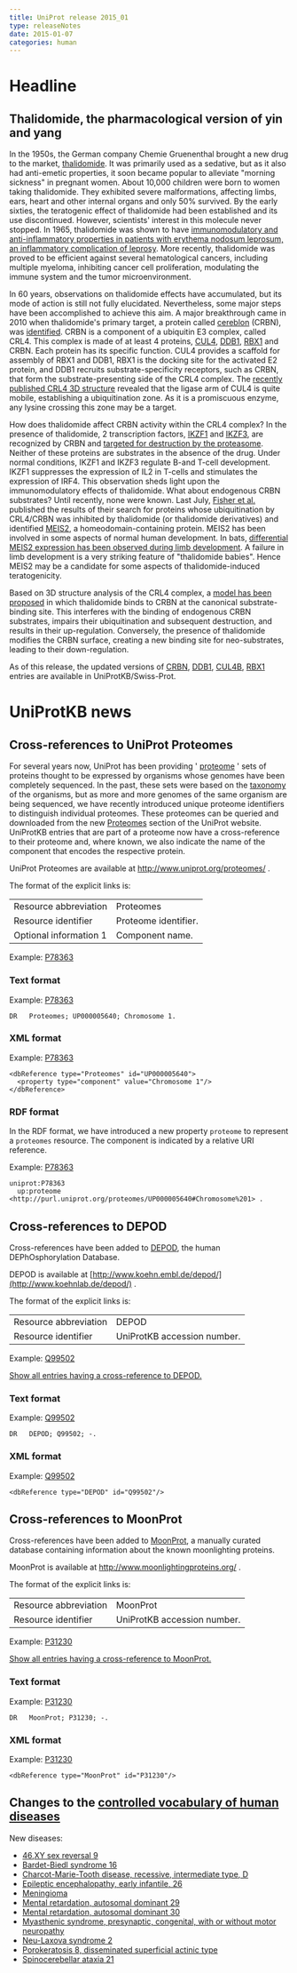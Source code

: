 ```yaml
---
title: UniProt release 2015_01
type: releaseNotes
date: 2015-01-07
categories: human
---
```


# Headline

## Thalidomide, the pharmacological version of yin and yang

In the 1950s, the German company Chemie Gruenenthal brought a new drug to the market, [thalidomide](http://en.wikipedia.org/wiki/Thalidomide). It was primarily used as a sedative, but as it also had anti-emetic properties, it soon became popular to alleviate "morning sickness" in pregnant women. About 10,000 children were born to women taking thalidomide. They exhibited severe malformations, affecting limbs, ears, heart and other internal organs and only 50% survived. By the early sixties, the teratogenic effect of thalidomide had been established and its use discontinued. However, scientists' interest in this molecule never stopped. In 1965, thalidomide was shown to have [immunomodulatory and anti-inflammatory properties in patients with erythema nodosum leprosum, an inflammatory complication of leprosy](http://www.ncbi.nlm.nih.gov/pubmed/14296027). More recently, thalidomide was proved to be efficient against several hematological cancers, including multiple myeloma, inhibiting cancer cell proliferation, modulating the immune system and the tumor microenvironment.

In 60 years, observations on thalidomide effects have accumulated, but its mode of action is still not fully elucidated. Nevertheless, some major steps have been accomplished to achieve this aim. A major breakthrough came in 2010 when thalidomide's primary target, a protein called [cereblon](http://www.uniprot.org/uniprot/Q96SW2) (CRBN), was [identified](http://www.ncbi.nlm.nih.gov/pubmed/20223979). CRBN is a component of a ubiquitin E3 complex, called CRL4. This complex is made of at least 4 proteins, [CUL4](http://www.uniprot.org/uniprot/?query=accession:Q13619+OR+accession:Q13620), [DDB1](http://www.uniprot.org/uniprot/Q16531), [RBX1](http://www.uniprot.org/uniprot/P62877) and CRBN. Each protein has its specific function. CUL4 provides a scaffold for assembly of RBX1 and DDB1, RBX1 is the docking site for the activated E2 protein, and DDB1 recruits substrate-specificity receptors, such as CRBN, that form the substrate-presenting side of the CRL4 complex. The [recently published CRL4 3D structure](http://www.ncbi.nlm.nih.gov/pubmed/25043012,25108355) revealed that the ligase arm of CUL4 is quite mobile, establishing a ubiquitination zone. As it is a promiscuous enzyme, any lysine crossing this zone may be a target.

How does thalidomide affect CRBN activity within the CRL4 complex? In the presence of thalidomide, 2 transcription factors, [IKZF1](http://www.uniprot.org/uniprot/Q13422) and [IKZF3](http://www.uniprot.org/uniprot/Q9UKT9), are recognized by CRBN and [targeted for destruction by the proteasome](http://www.ncbi.nlm.nih.gov/pubmed/24292625,24292623,24328678). Neither of these proteins are substrates in the absence of the drug. Under normal conditions, IKZF1 and IKZF3 regulate B-and T-cell development. IKZF1 suppresses the expression of IL2 in T-cells and stimulates the expression of IRF4. This observation sheds light upon the immunomodulatory effects of thalidomide. What about endogenous CRBN substrates? Until recently, none were known. Last July, [Fisher et al.](http://www.ncbi.nlm.nih.gov/pubmed/25043012) published the results of their search for proteins whose ubiquitination by CRL4/CRBN was inhibited by thalidomide (or thalidomide derivatives) and identified [MEIS2](http://www.uniprot.org/uniprot/O14770), a homeodomain-containing protein. MEIS2 has been involved in some aspects of normal human development. In bats, [differential MEIS2 expression has been observed during limb development](http://www.ncbi.nlm.nih.gov/pubmed/25166052). A failure in limb development is a very striking feature of "thalidomide babies". Hence MEIS2 may be a candidate for some aspects of thalidomide-induced teratogenicity.

Based on 3D structure analysis of the CRL4 complex, a [model has been proposed](http://www.ncbi.nlm.nih.gov/pubmed/25043012) in which thalidomide binds to CRBN at the canonical substrate-binding site. This interferes with the binding of endogenous CRBN substrates, impairs their ubiquitination and subsequent destruction, and results in their up-regulation. Conversely, the presence of thalidomide modifies the CRBN surface, creating a new binding site for neo-substrates, leading to their down-regulation.

As of this release, the updated versions of [CRBN](http://www.uniprot.org/uniprot/?query=accession:Q96SW2+OR+accession:Q8C7D2+OR+accession:Q56AP7+OR+accession:Q5R6Y2+OR+accession:Q0P564+OR+accession:P0CF65+OR+accession:Q640S2+OR+accession:Q68EH9), [DDB1](http://www.uniprot.org/uniprot/?query=accession:Q16531+OR+accession:A1A4K3+OR+accession:Q5R649+OR+accession:Q9ESW0+OR+accession:Q3U1J4+OR+accession:Q805F9), [CUL4B](http://www.uniprot.org/uniprot/?query=accession:Q13620), [RBX1](http://www.uniprot.org/uniprot/?query=accession:P62877+OR+accession:P62878) entries are available in UniProtKB/Swiss-Prot.

# UniProtKB news

## Cross-references to UniProt Proteomes

For several years now, UniProt has been providing ' [proteome](http://www.uniprot.org/help/proteome) ' sets of proteins thought to be expressed by organisms whose genomes have been completely sequenced. In the past, these sets were based on the [taxonomy](http://www.uniprot.org/taxonomy) of the organisms, but as more and more genomes of the same organism are being sequenced, we have recently introduced unique proteome identifiers to distinguish individual proteomes. These proteomes can be queried and downloaded from the new [Proteomes](http://www.uniprot.org/proteomes/) section of the UniProt website. UniProtKB entries that are part of a proteome now have a cross-reference to their proteome and, where known, we also indicate the name of the component that encodes the respective protein.

UniProt Proteomes are available at <http://www.uniprot.org/proteomes/> .

The format of the explicit links is:

|                        |                      |
|:-----------------------|:---------------------|
| Resource abbreviation  | Proteomes            |
| Resource identifier    | Proteome identifier. |
| Optional information 1 | Component name.      |

Example: [P78363](http://www.uniprot.org/uniprot/P78363#names%5Fand%5Ftaxonomy)

### Text format

Example: [P78363](http://www.uniprot.org/uniprot/P78363.txt)

    DR   Proteomes; UP000005640; Chromosome 1.

### XML format

Example: [P78363](http://www.uniprot.org/uniprot/P78363.xml)

    <dbReference type="Proteomes" id="UP000005640">
      <property type="component" value="Chromosome 1"/>
    </dbReference>

### RDF format

In the RDF format, we have introduced a new property `proteome` to represent a `proteomes` resource. The component is indicated by a relative URI reference.

Example: [P78363](http://www.uniprot.org/uniprot/P78363.ttl)

    uniprot:P78363
      up:proteome <http://purl.uniprot.org/proteomes/UP000005640#Chromosome%201> .

## Cross-references to DEPOD

Cross-references have been added to [DEPOD](http://www.koehnlab.de/depod/), the human DEPhOsphorylation Database.

DEPOD is available at [http://www.koehn.embl.de/depod/](http://www.koehnlab.de/depod/) .

The format of the explicit links is:

|                       |                             |
|:----------------------|:----------------------------|
| Resource abbreviation | DEPOD                       |
| Resource identifier   | UniProtKB accession number. |

Example: [Q99502](http://www.uniprot.org/uniprot/Q99502)

[Show all entries having a cross-reference to DEPOD.](http://www.uniprot.org/uniprot/?query=database%3Adepod&sort=score)

### Text format

Example: [Q99502](http://www.uniprot.org/uniprot/Q99502.txt)

    DR   DEPOD; Q99502; -.

### XML format

Example: [Q99502](http://www.uniprot.org/uniprot/Q99502.xml)

    <dbReference type="DEPOD" id="Q99502"/>

## Cross-references to MoonProt

Cross-references have been added to [MoonProt](http://www.moonlightingproteins.org/), a manually curated database containing information about the known moonlighting proteins.

MoonProt is available at <http://www.moonlightingproteins.org/> .

The format of the explicit links is:

|                       |                             |
|:----------------------|:----------------------------|
| Resource abbreviation | MoonProt                    |
| Resource identifier   | UniProtKB accession number. |

Example: [P31230](http://www.uniprot.org/uniprot/P31230)

[Show all entries having a cross-reference to MoonProt.](http://www.uniprot.org/uniprot/?query=database%3Amoonprot&sort=score)

### Text format

Example: [P31230](http://www.uniprot.org/uniprot/P31230.txt)

    DR   MoonProt; P31230; -.

### XML format

Example: [P31230](http://www.uniprot.org/uniprot/P31230.xml)

    <dbReference type="MoonProt" id="P31230"/>

## Changes to the [controlled vocabulary of human diseases](https://ftp.uniprot.org/pub/databases/uniprot/current_release/knowledgebase/complete/docs/humdisease)

New diseases:

-   [46,XY sex reversal 9](http://www.uniprot.org/diseases/DI-04251)
-   [Bardet-Biedl syndrome 16](http://www.uniprot.org/diseases/DI-04258)
-   [Charcot-Marie-Tooth disease, recessive, intermediate type, D](http://www.uniprot.org/diseases/DI-04254)
-   [Epileptic encephalopathy, early infantile, 26](http://www.uniprot.org/diseases/DI-04249)
-   [Meningioma](http://www.uniprot.org/diseases/DI-04248)
-   [Mental retardation, autosomal dominant 29](http://www.uniprot.org/diseases/DI-04252)
-   [Mental retardation, autosomal dominant 30](http://www.uniprot.org/diseases/DI-04257)
-   [Myasthenic syndrome, presynaptic, congenital, with or without motor neuropathy](http://www.uniprot.org/diseases/DI-04255)
-   [Neu-Laxova syndrome 2](http://www.uniprot.org/diseases/DI-04253)
-   [Porokeratosis 8, disseminated superficial actinic type](http://www.uniprot.org/diseases/DI-04250)
-   [Spinocerebellar ataxia 21](http://www.uniprot.org/diseases/DI-04256)
